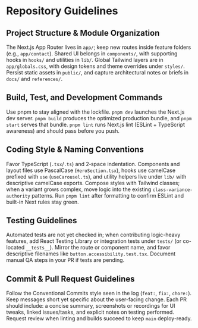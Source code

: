 # Repository Guidelines

## Project Structure & Module Organization
The Next.js App Router lives in `app/`; keep new routes inside feature folders (e.g., `app/contact`). Shared UI belongs in `components/`, with supporting hooks in `hooks/` and utilities in `lib/`. Global Tailwind layers are in `app/globals.css`, with design tokens and theme overrides under `styles/`. Persist static assets in `public/`, and capture architectural notes or briefs in `docs/` and `references/`.

## Build, Test, and Development Commands
Use pnpm to stay aligned with the lockfile. `pnpm dev` launches the Next.js dev server. `pnpm build` produces the optimized production bundle, and `pnpm start` serves that bundle. `pnpm lint` runs Next.js lint (ESLint + TypeScript awareness) and should pass before you push.

## Coding Style & Naming Conventions
Favor TypeScript (`.tsx`/`.ts`) and 2‑space indentation. Components and layout files use PascalCase (`HeroSection.tsx`), hooks use camelCase prefixed with `use` (`useCarousel.ts`), and utility helpers live under `lib/` with descriptive camelCase exports. Compose styles with Tailwind classes; when a variant grows complex, move logic into the existing `class-variance-authority` patterns. Run `pnpm lint` after formatting to confirm ESLint and built-in Next rules stay green.

## Testing Guidelines
Automated tests are not yet checked in; when contributing logic-heavy features, add React Testing Library or integration tests under `tests/` (or co-located `__tests__`). Mirror the route or component name, and favor descriptive filenames like `button.accessibility.test.tsx`. Document manual QA steps in your PR if tests are pending.

## Commit & Pull Request Guidelines
Follow the Conventional Commits style seen in the log (`feat:`, `fix:`, `chore:`). Keep messages short yet specific about the user-facing change. Each PR should include: a concise summary, screenshots or recordings for UI tweaks, linked issues/tasks, and explicit notes on testing performed. Request review when linting and builds succeed to keep `main` deploy-ready.
